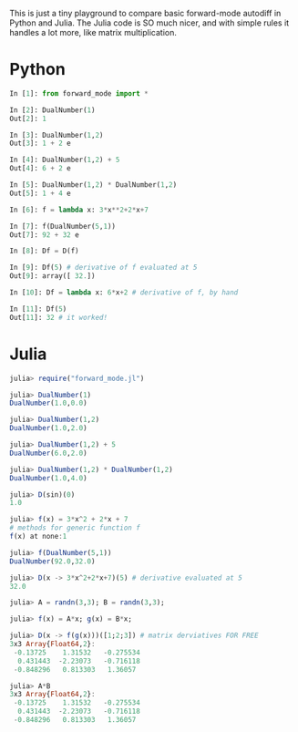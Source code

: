 This is just a tiny playground to compare basic forward-mode autodiff in Python and Julia. The Julia code is SO much nicer, and with simple rules it handles a lot more, like matrix multiplication.

# Python #

```python
In [1]: from forward_mode import *

In [2]: DualNumber(1)
Out[2]: 1

In [3]: DualNumber(1,2)
Out[3]: 1 + 2 e

In [4]: DualNumber(1,2) + 5
Out[4]: 6 + 2 e

In [5]: DualNumber(1,2) * DualNumber(1,2)
Out[5]: 1 + 4 e

In [6]: f = lambda x: 3*x**2+2*x+7

In [7]: f(DualNumber(5,1))
Out[7]: 92 + 32 e

In [8]: Df = D(f)

In [9]: Df(5) # derivative of f evaluated at 5
Out[9]: array([ 32.])

In [10]: Df = lambda x: 6*x+2 # derivative of f, by hand

In [11]: Df(5)
Out[11]: 32 # it worked!
```

# Julia #

```julia
julia> require("forward_mode.jl")

julia> DualNumber(1)
DualNumber(1.0,0.0)

julia> DualNumber(1,2)
DualNumber(1.0,2.0)

julia> DualNumber(1,2) + 5
DualNumber(6.0,2.0)

julia> DualNumber(1,2) * DualNumber(1,2)
DualNumber(1.0,4.0)

julia> D(sin)(0)
1.0

julia> f(x) = 3*x^2 + 2*x + 7
# methods for generic function f
f(x) at none:1

julia> f(DualNumber(5,1))
DualNumber(92.0,32.0)

julia> D(x -> 3*x^2+2*x+7)(5) # derivative evaluated at 5
32.0

julia> A = randn(3,3); B = randn(3,3);

julia> f(x) = A*x; g(x) = B*x;

julia> D(x -> f(g(x)))([1;2;3]) # matrix derviatives FOR FREE
3x3 Array{Float64,2}:
 -0.13725    1.31532   -0.275534
  0.431443  -2.23073   -0.716118
 -0.848296   0.813303   1.36057

julia> A*B
3x3 Array{Float64,2}:
 -0.13725    1.31532   -0.275534
  0.431443  -2.23073   -0.716118
 -0.848296   0.813303   1.36057
```

